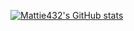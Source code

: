 <!--
**Mattie432/Mattie432** is a ✨ _special_ ✨ repository because its `README.md` (this file) appears on your GitHub profile.

Here are some ideas to get you started:

- 🔭 I’m currently working on ...
- 🌱 I’m currently learning ...
- 👯 I’m looking to collaborate on ...
- 🤔 I’m looking for help with ...
- 💬 Ask me about ...
- 📫 How to reach me: ...
- 😄 Pronouns: ...
- ⚡ Fun fact: ...
-->
[![Mattie432's GitHub stats](https://github-readme-stats.vercel.app/api?username=mattie432&count_private=true&show_icons=true&theme=transparent)](https://github.com/mattie432)
